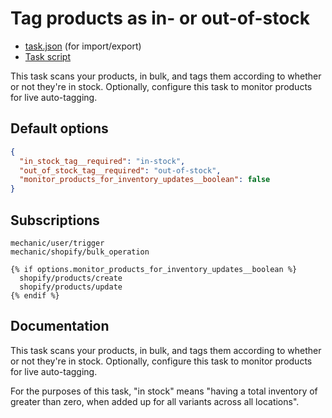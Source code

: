 # Tag products as in- or out-of-stock

* [task.json](../../tasks/tag-products-as-in-or-out-of-stock.json) (for import/export)
* [Task script](./script.liquid)

This task scans your products, in bulk, and tags them according to whether or not they're in stock. Optionally, configure this task to monitor products for live auto-tagging.

## Default options

```json
{
  "in_stock_tag__required": "in-stock",
  "out_of_stock_tag__required": "out-of-stock",
  "monitor_products_for_inventory_updates__boolean": false
}
```

## Subscriptions

```liquid
mechanic/user/trigger
mechanic/shopify/bulk_operation

{% if options.monitor_products_for_inventory_updates__boolean %}
  shopify/products/create
  shopify/products/update
{% endif %}
```

## Documentation

This task scans your products, in bulk, and tags them according to whether or not they're in stock. Optionally, configure this task to monitor products for live auto-tagging.

For the purposes of this task, "in stock" means "having a total inventory of greater than zero, when added up for all variants across all locations".
